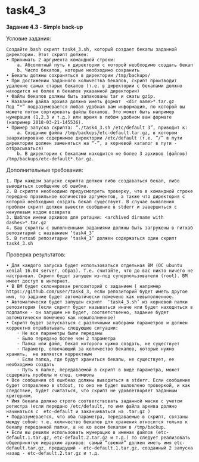 # task4_3

**Задание 4.3 - Simple back-up**

Условие задания:

    Создайте bash скрипт task4_3.sh, который создает бекапы заданной директории. Этот скрипт должен:
    • Принимать 2 аргумента командной строки:
        a. Абсолютный путь к директории c которой необходимо создать бекап
        b. Число бекапов, которые необходимо сохранить
    • Бекапы должны сохраняться в директории /tmp/backups/ 
    • При достижении заданного количества бекапов, скрипт производит удаление самых старых бекапов (т.е. в директории с бекапами должно находится не более n бекапов указанной директории)
    • Файлы бекапов должны быть запакованы tar и сжаты gzip.
    • Название файла архива должно иметь формат  <dir name>*.tar.gz
    Под “*” подразумевается любая удобная вам информация, по которой вы можете потом сортировать файлы бекапов. Это может быть например нумерация (1,2,3 и т.д.) или время в любом удобном вам формате (например 2018-03-21-145536).
    • Пример запуска скрипта: “./task4_3.sh /etc/default 3”, приводит к:
        a. Созданию файла /tmp/backups/etc-default.tar.gz, в котором заархивировано содержимое директории /etc/default (т.е. “/” в пути директории должен заменяться на “-”, а корневой каталог в пути - отбрасываться)
        b. В директории с бекапами находится не более 3 архивов (файлов) /tmp/backups/etc-default*.tar.gz.
        
Дополнительные требования:

    1. При каждом запуске скрипта должен либо создаваться бекап, либо выводиться сообщение об ошибке.
    2. В скрипте необходимо предусмотреть проверку, что в командной строке передано правильное количество аргументов, а также что директория с которой необходимо создать бекап существует. В случае выявления проблем скрипт должен вывести сообщение в stderr и завершиться с ненулевым кодом возврата
    3. Шаблон имени архивов для ротации: <archived dirname with dashes>*.tar.gz
    4. Баш скрипты с выполненными заданиями должны быть загружены в гитхаб репозитарий c названием ‘task4_3’
    5. В гитхаб репозитарии ‘task4_3’ должен содержаться один скрипт task4_3.sh

Проверка результатов:

    • Для каждого запуска будет использоваться отдельная ВМ (ОС ubuntu xenial 16.04 server, образ). Т.е. считайте, что до вас никто ничего не настраивал. Скрипт будет запущен из-под суперпользователя (root). ВМ имеет доступ в интернет.
    • В ВМ будет склонирован репозиторий с заданием ( например https://github.com/user/task4_3, если репозиторий будет иметь другое имя, то задание будет автоматически помечено как невыполненное.
    • Автоматически будет запущен скрипт  ‘task4_3.sh’ из корневой папки репозитория (если скрипт будет называться иначе или будет находиться в подпапке - он запущен не будет, соответственно, задание будет автоматически помечено как невыполненное)
    • Скрипт будет запускаться с различными наборами параметров и должен корректно отрабатывать следующие ситуации:
        ◦ Не все параметры были переданы
        ◦ Было передано более чем 2 параметра
        ◦ Папка или файл, бекап которого нужно создать, не существует
        ◦ Параметр, отвечающий за количество бекапов, которые нужно хранить,  не является корректным
        ◦ Если папка, где будут храниться бекапы, не существует, ее необходимо создать
        ◦ Путь к папке, передаваемой в скрипт в виде параметра, может содержать пробелы и спец. символы
    • Все сообщения об ошибках должны выводиться в stderr. Если сообщение будет отправлено в stdout, то оно не будет выловлено проверкой, и как следствие, будет считаться, что скрипт не удовлетворяет заданным критериям.
    • Имя бекапа должно строго соответствовать заданной маске с учетом регистра (если передано /etc/default, то имя файла архива должно начинаться с  etc-default и заканчиваться на .tar.gz )
    • Подразумевается, что оба параметра, передаваемые в скрипт, связаны между собой: т.е. количество бекапов для хранения относится только к бекапу переданной папки, а не ко всем бекапам в /tmp/backup.
    • Если вы решили использовать нумерацию в именах файлов (etc-default.1.tar.gz, etc-default.2.tar.gz и т.д.) то следует реализовать общепринятую иерархию архивов: самый “свежий” должен иметь имя etc-default.tar.gz, предыдущий - etc-default.1.tar.gz, созданный 2 запуска назад - etc-default.2.tar.gz и т.д.
